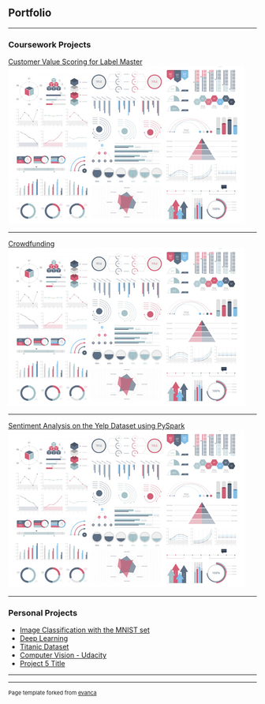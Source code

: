 ## Portfolio

---

### Coursework Projects

[Customer Value Scoring for Label Master](sample_page)
<img src="dummy_thumbnail.jpg?raw=true"/>

---
[Crowdfunding](sample_presentation.pdf)
<img src="dummy_thumbnail.jpg?raw=true"/>

---
[Sentiment Analysis on the Yelp Dataset using PySpark](http://example.com/)
<img src="dummy_thumbnail.jpg?raw=true"/>

---

### Personal Projects

- [Image Classification with the MNIST set](http://example.com/)
- [Deep Learning](http://example.com/)
- [Titanic Dataset](http://example.com/)
- [Computer Vision - Udacity](http://example.com/)
- [Project 5 Title](http://example.com/)

---




---
<p style="font-size:11px">Page template forked from <a href="https://github.com/evanca/quick-portfolio">evanca</a></p>
<!-- Remove above link if you don't want to attibute -->
